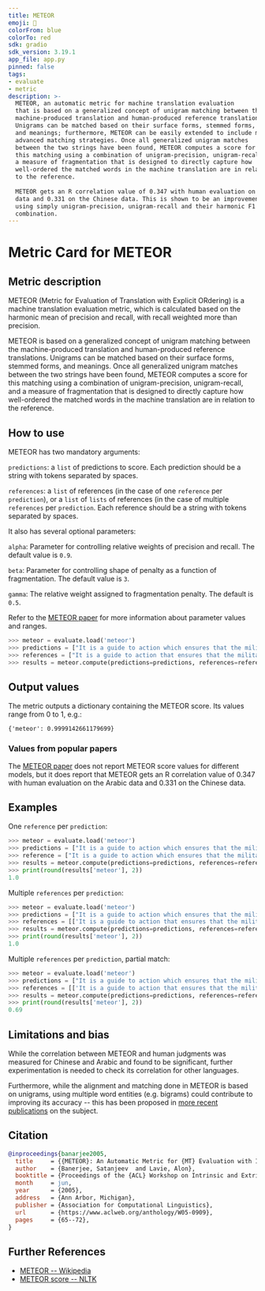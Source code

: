 ```yaml
---
title: METEOR
emoji: 🤗 
colorFrom: blue
colorTo: red
sdk: gradio
sdk_version: 3.19.1
app_file: app.py
pinned: false
tags:
- evaluate
- metric
description: >-
  METEOR, an automatic metric for machine translation evaluation
  that is based on a generalized concept of unigram matching between the
  machine-produced translation and human-produced reference translations.
  Unigrams can be matched based on their surface forms, stemmed forms,
  and meanings; furthermore, METEOR can be easily extended to include more
  advanced matching strategies. Once all generalized unigram matches
  between the two strings have been found, METEOR computes a score for
  this matching using a combination of unigram-precision, unigram-recall, and
  a measure of fragmentation that is designed to directly capture how
  well-ordered the matched words in the machine translation are in relation
  to the reference.
  
  METEOR gets an R correlation value of 0.347 with human evaluation on the Arabic
  data and 0.331 on the Chinese data. This is shown to be an improvement on
  using simply unigram-precision, unigram-recall and their harmonic F1
  combination.
---
```


# Metric Card for METEOR

## Metric description

METEOR (Metric for Evaluation of Translation with Explicit ORdering) is a machine translation evaluation metric, which is calculated based on the harmonic mean of precision and recall, with recall weighted more than precision. 

METEOR is based on a generalized concept of unigram matching between the machine-produced translation and human-produced reference translations. Unigrams can be matched based on their surface forms, stemmed forms, and meanings. Once all generalized unigram matches between the two strings have been found, METEOR computes a score for this matching using a combination of unigram-precision, unigram-recall, and a measure of fragmentation that is designed to directly capture how well-ordered the matched words in the machine translation are in relation to the reference. 


## How to use 

METEOR has two mandatory arguments:

`predictions`: a `list` of predictions to score. Each prediction should be a string with tokens separated by spaces.

`references`: a `list` of references (in the case of one `reference` per `prediction`), or a `list` of `lists` of references (in the case of multiple `references` per `prediction`. Each reference should be a string with tokens separated by spaces.

It also has several optional parameters:

`alpha`: Parameter for controlling relative weights of precision and recall. The default value is `0.9`.

`beta`: Parameter for controlling shape of penalty as a function of fragmentation. The default value is `3`.

`gamma`: The relative weight assigned to fragmentation penalty. The default is `0.5`. 

Refer to the [METEOR paper](https://aclanthology.org/W05-0909.pdf) for more information about parameter values and ranges.

```python
>>> meteor = evaluate.load('meteor')
>>> predictions = ["It is a guide to action which ensures that the military always obeys the commands of the party"]
>>> references = ["It is a guide to action that ensures that the military will forever heed Party commands"]
>>> results = meteor.compute(predictions=predictions, references=references)
```

## Output values

The metric outputs a dictionary containing the METEOR score. Its values range from 0 to 1, e.g.:
```
{'meteor': 0.9999142661179699}
```


### Values from popular papers
The [METEOR paper](https://aclanthology.org/W05-0909.pdf) does not report METEOR score values for different models, but it does report that METEOR gets an R correlation value of 0.347 with human evaluation on the Arabic data and 0.331 on the Chinese data. 


## Examples 

One `reference` per `prediction`:

```python
>>> meteor = evaluate.load('meteor')
>>> predictions = ["It is a guide to action which ensures that the military always obeys the commands of the party"]
>>> reference = ["It is a guide to action which ensures that the military always obeys the commands of the party"]
>>> results = meteor.compute(predictions=predictions, references=reference)
>>> print(round(results['meteor'], 2))
1.0
```

Multiple `references` per `prediction`:

```python
>>> meteor = evaluate.load('meteor')
>>> predictions = ["It is a guide to action which ensures that the military always obeys the commands of the party"]
>>> references = [['It is a guide to action that ensures that the military will forever heed Party commands', 'It is the guiding principle which guarantees the military forces always being under the command of the Party', 'It is the practical guide for the army always to heed the directions of the party']]
>>> results = meteor.compute(predictions=predictions, references=references)
>>> print(round(results['meteor'], 2))
1.0
```

Multiple `references` per `prediction`, partial match:

```python
>>> meteor = evaluate.load('meteor')
>>> predictions = ["It is a guide to action which ensures that the military always obeys the commands of the party"]
>>> references = [['It is a guide to action that ensures that the military will forever heed Party commands', 'It is the guiding principle which guarantees the military forces always being under the command of the Party', 'It is the practical guide for the army always to heed the directions of the party']]
>>> results = meteor.compute(predictions=predictions, references=references)
>>> print(round(results['meteor'], 2))
0.69
```

## Limitations and bias

While the correlation between METEOR and human judgments was measured for Chinese and Arabic and found to be significant, further experimentation is needed to check its correlation for other languages. 

Furthermore, while the alignment and matching done in METEOR is based on unigrams, using multiple word entities (e.g. bigrams) could contribute to improving its accuracy -- this has been proposed in [more recent publications](https://www.cs.cmu.edu/~alavie/METEOR/pdf/meteor-naacl-2010.pdf) on the subject.


## Citation

```bibtex
@inproceedings{banarjee2005,
  title     = {{METEOR}: An Automatic Metric for {MT} Evaluation with Improved Correlation with Human Judgments},
  author    = {Banerjee, Satanjeev  and Lavie, Alon},
  booktitle = {Proceedings of the {ACL} Workshop on Intrinsic and Extrinsic Evaluation Measures for Machine Translation and/or Summarization},
  month     = jun,
  year      = {2005},
  address   = {Ann Arbor, Michigan},
  publisher = {Association for Computational Linguistics},
  url       = {https://www.aclweb.org/anthology/W05-0909},
  pages     = {65--72},
}
```
    
## Further References 
- [METEOR -- Wikipedia](https://en.wikipedia.org/wiki/METEOR)
- [METEOR score -- NLTK](https://www.nltk.org/_modules/nltk/translate/meteor_score.html)

